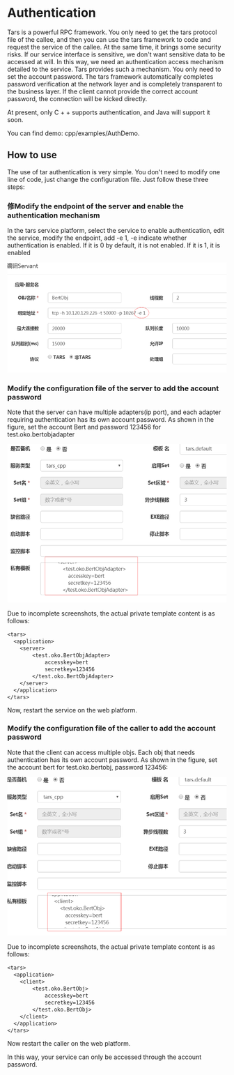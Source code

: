 # Authentication

Tars is a powerful RPC framework. You only need to get the tars protocol file of the callee, and then you can use the tars framework to code and request the service of the callee. At the same time, it brings some security risks. If our service interface is sensitive, we don't want sensitive data to be accessed at will. In this way, we need an authentication access mechanism detailed to the service. Tars provides such a mechanism. You only need to set the account password. The tars framework automatically completes password verification at the network layer and is completely transparent to the business layer. If the client cannot provide the correct account password, the connection will be kicked directly.

At present, only C + + supports authentication, and Java will support it soon.

You can find demo: cpp/examples/AuthDemo.


## How to use 

The use of tar authentication is very simple. You don't need to modify one line of code, just change the configuration file. Just follow these three steps:

### 修Modify the endpoint of the server and enable the authentication mechanism

In the tars service platform, select the service to enable authentication, edit the service, modify the endpoint, add -e 1,  -e indicate whether authentication is enabled. If it is 0 by default, it is not enabled. If it is 1, it is enabled

![](../assets/tars_auth_endpoint.png)

### Modify the configuration file of the server to add the account password

Note that the server can have multiple adapters(ip port), and each adapter requiring authentication has its own account password. As shown in the figure, set the account Bert and password 123456 for test.oko.bertobjadapter

![](../assets/tars_auth_server.png)

Due to incomplete screenshots, the actual private template content is as follows:

```text
<tars>
  <application>
    <server>
        <test.oko.BertObjAdapter>
            accesskey=bert
            secretkey=123456
        </test.oko.BertObjAdapter>
    </server>
  </application>
</tars>
```

Now, restart the service on the web platform.

### Modify the configuration file of the caller to add the account password

Note that the client can access multiple objs. Each obj that needs authentication has its own account password. As shown in the figure, set the account bert for test.oko.bertobj, password 123456:

![](../assets/tars_auth_client.png)

Due to incomplete screenshots, the actual private template content is as follows:


```text
<tars>
  <application>
    <client>
        <test.oko.BertObj>
            accesskey=bert
            secretkey=123456
        </test.oko.BertObj>
    </client>
  </application>
</tars>
```

Now restart the caller on the web platform.

In this way, your service can only be accessed through the account password.

